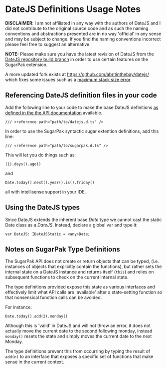 # DateJS Definitions Usage Notes

**DISCLAIMER**: I am not affiliated in any way with the authors of DateJS and I did not contribute to the original source code and as such the naming conventions and abstractions presented are in no way 'official' in any sense and may be subject to change. If you find the naming conventions incorrect please feel free to suggest an alternative.

**NOTE:** Please make sure you have the latest revision of DateJS from the [DateJS repository build branch](https://code.google.com/p/datejs/source/browse/trunk/#trunk%2Fbuild) in order to use certain features on the SugarPak extension. 

A more updated fork exists at <https://github.com/abritinthebay/datejs/> which fixes some issues such as a [maximum stack size error](https://code.google.com/p/datejs/issues/detail?id=143)

## Referencing DateJS definition files in your code

Add the following line to your code to make the base DateJS definitions [as defined in the the API documentation](https://code.google.com/p/datejs/wiki/APIDocumentation) available.

`/// <reference path="path/to/datejs.d.ts" />`

In order to use the SugarPak syntactic sugar extention definitions, add this line:

`/// <reference path="path/to/sugarpak.d.ts" />`

This will let you do things such as:

`(1).days().ago()`

and 

`Date.today().next().year().is().friday()`

all with intellisense support in your IDE.

## Using the DateJS types

Since DateJS extends the inherent base *Date* type we cannot cast the static Date class as a *DateJS*. Instead, declare a global var and type it:

`var DateJS: IDateJSStatic = <any>Date;`

## Notes on SugarPak Type Definitions

The SugarPak API does not create or return objects that can be typed, (i.e. instances of objects that explicitly contain the functions), but rather sets the internal state on a DateJS instance and returns itself (`this`) and relies on subsequent functions to check on the current internal state.

The type definitions provided expose this state as various interfaces and effectively limit what API calls are 'available' after a state-setting function so that nonsensical function calls can be avoided.

For instance:

`Date.today().add(2).monday()`

Although this is 'valid' in DateJS and will not throw an error, it does not actually move the current date to the second following monday, instead `monday()` resets the state and simply moves the current date to the next Monday.

The type definitions prevent this from occurring by typing the result of `add(n)` to an interface that exposes a specific set of functions that make sense in the current context. 

